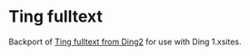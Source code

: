 Ting fulltext
=============

Backport of [Ting fulltext from Ding2][origin] for use with Ding 1.xsites.

[origin]: https://github.com/ding2/ting_fulltext
